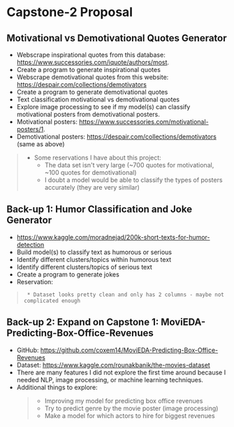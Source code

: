 # Capstone-2 Proposal

## Motivational vs Demotivational Quotes Generator
* Webscrape inspirational quotes from this database: https://www.successories.com/iquote/authors/most.
* Create a program to generate inspirational quotes
* Webscrape demotivational quotes from this website: https://despair.com/collections/demotivators
* Create a program to generate demotivational quotes
* Text classification motivational vs demotivational quotes
* Explore image processing to see if my model(s) can classify motivational posters from demotivational posters.
* Motivational posters: https://www.successories.com/motivational-posters/1.
* Demotivational posters: https://despair.com/collections/demotivators (same as above)

> * Some reservations I have about this project:
>     * The data set isn't very large (~700 quotes for motivational, ~100 quotes for demotivational)
>     * I doubt a model would be able to classify the types of posters accurately (they are very similar)

## Back-up 1: Humor Classification and Joke Generator
* https://www.kaggle.com/moradnejad/200k-short-texts-for-humor-detection
* Build model(s) to classify text as humorous or serious
* Identify different clusters/topics within humorous text
* Identify different clusters/topics of serious text
* Create a program to generate jokes
* Reservation:
>      * Dataset looks pretty clean and only has 2 columns - maybe not complicated enough

## Back-up 2: Expand on Capstone 1: MoviEDA-Predicting-Box-Office-Revenues
* GitHub: https://github.com/coxem14/MoviEDA-Predicting-Box-Office-Revenues
* Dataset: https://www.kaggle.com/rounakbanik/the-movies-dataset
* There are many features I did not explore the first time around because I needed NLP, image processing, or machine learning techniques.
* Additional things to explore:
  > * Improving my model for predicting box office revenues
  > * Try to predict genre by the movie poster (image processing)
  > * Make a model for which actors to hire for biggest revenues